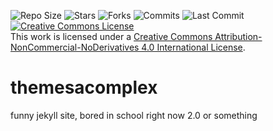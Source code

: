 ![Repo Size](https://img.shields.io/github/repo-size/Bored-Entertainment/themesacomplex)
![Stars](https://img.shields.io/github/stars/Bored-Entertainment/themesacomplex)
![Forks](https://img.shields.io/github/forks/Bored-Entertainment/themesacomplex)
![Commits](https://badgen.net/github/commits/Bored-Entertainment/themesacomplex/main)
![Last Commit](https://img.shields.io/github/last-commit/Bored-Entertainment/themesacomplex)
<br>
<a rel="license" href="http://creativecommons.org/licenses/by-nc-nd/4.0/"><img alt="Creative Commons License" style="border-width:0   display: block;
  margin-left: auto;
  margin-right: auto;
" src="https://i.creativecommons.org/l/by-nc-nd/4.0/88x31.png" /></a><br />This work is licensed under a <a rel="license" href="http://creativecommons.org/licenses/by-nc-nd/4.0/">Creative Commons Attribution-NonCommercial-NoDerivatives 4.0 International License</a>.
# themesacomplex
funny jekyll site,
bored in school right now 2.0 or something
